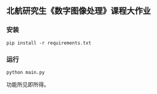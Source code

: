 ## 北航研究生《数字图像处理》课程大作业
### 安装
```
pip install -r requirements.txt
```
### 运行
```
python main.py
```
功能所见即所得。
